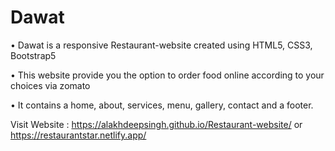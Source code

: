 # Dawat
• Dawat is a responsive Restaurant-website created using HTML5, CSS3, Bootstrap5

• This website provide you the option to order food online according to your choices via zomato

• It contains a home, about, services, menu, gallery, contact and a footer. 

Visit Website : https://alakhdeepsingh.github.io/Restaurant-website/  or   https://restaurantstar.netlify.app/
